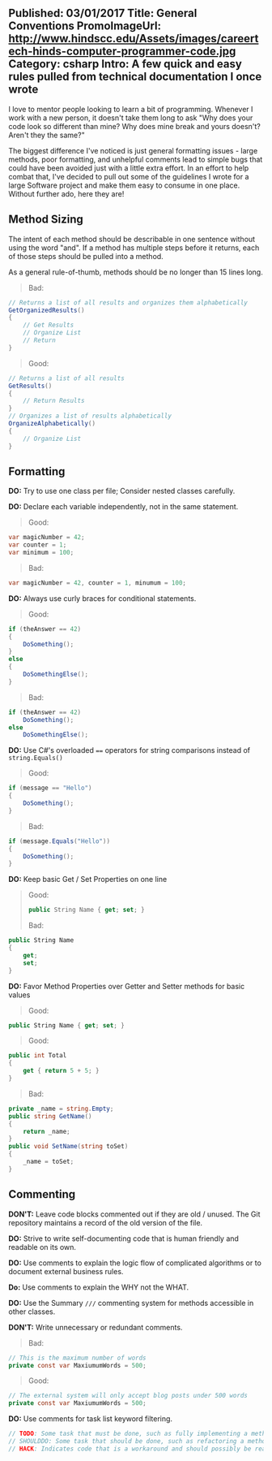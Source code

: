 Published: 03/01/2017
Title: General Conventions
PromoImageUrl: http://www.hindscc.edu/Assets/images/careertech-hinds-computer-programmer-code.jpg
Category: csharp
Intro: A few quick and easy rules pulled from technical documentation I once wrote
---

I love to mentor people looking to learn a bit of programming. Whenever I work with a new person, it doesn't take them long to ask "Why does your code look so different than mine? Why does mine break and yours doesn't? Aren't they the same?"

The biggest difference I've noticed is just general formatting issues - large methods, poor formatting, and unhelpful comments lead to simple bugs that could have been avoided just with a little extra effort. In an effort to help combat that, I've decided to pull out some of the guidelines I wrote for a large Software project and make them easy to consume in one place. Without further ado, here they are!

## Method Sizing

The intent of each method should be describable in one sentence without using the word "and". If a method has multiple steps before it returns, each of those steps should be pulled into a method. 

As a general rule-of-thumb, methods should be no longer than 15 lines long.


> Bad:
```cs
// Returns a list of all results and organizes them alphabetically
GetOrganizedResults()
{
    // Get Results
    // Organize List
    // Return
}
```



> Good:
```cs
// Returns a list of all results
GetResults() 
{
    // Return Results
}
// Organizes a list of results alphabetically
OrganizeAlphabetically()
{
    // Organize List
}
```


## Formatting

**DO:** Try to use one class per file; Consider nested classes carefully.

**DO:** Declare each variable independently, not in the same statement.

> Good:
```cs
var magicNumber = 42;
var counter = 1;
var minimum = 100;
```

> Bad:
```cs
var magicNumber = 42, counter = 1, minumum = 100;
```

**DO:** Always use curly braces for conditional statements.

> Good:
```cs
if (theAnswer == 42)
{
    DoSomething();
}
else
{
    DoSomethingElse();
}
```

> Bad:
```cs
if (theAnswer == 42)
    DoSomething();
else
    DoSomethingElse();
```

**DO:** Use C#'s overloaded `==` operators for string comparisons instead of `string.Equals()`

> Good:
```cs
if (message == "Hello")
{
    DoSomething();
}
```
> Bad:
```cs
if (message.Equals("Hello"))
{
    DoSomething();
}
```

**DO:** Keep basic Get / Set Properties on one line

> Good:
>
> ```cs
> public String Name { get; set; }
> ```
>
> Bad:
```cs
public String Name
{
    get;
    set;
}
```

**DO:** Favor Method Properties over Getter and Setter methods for basic values

> Good:
```cs
public String Name { get; set; }
```

>Good:
```cs
public int Total
{
    get { return 5 + 5; }
}
```

> Bad:
```cs
private _name = string.Empty;
public string GetName()
{
    return _name;
}
public void SetName(string toSet)
{
    _name = toSet;
}
```


## Commenting

**DON'T:** Leave code blocks commented out if they are old / unused. The Git repository maintains a record of the old version of the file.


**DO:** Strive to write self-documenting code that is human friendly and readable on its own.


**DO:** Use comments to explain the logic flow of complicated algorithms or to document external business rules.


**Do:** Use comments to explain the WHY not the WHAT.


**DO:** Use the Summary `///` commenting system for methods accessible in other classes.


**DON'T:** Write unnecessary or redundant comments.
> Bad:
```cs
// This is the maximum number of words
private const var MaxiumumWords = 500;
```
> Good:
```cs
// The external system will only accept blog posts under 500 words
private const var MaxiumumWords = 500;
```

**DO:** Use comments for task list keyword filtering.
```cs
// TODO: Some task that must be done, such as fully implementing a method
// SHOULDDO: Some task that should be done, such as refactoring a method
// HACK: Indicates code that is a workaround and should possibly be reapproached in the future.
```
